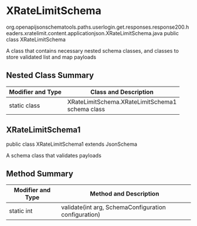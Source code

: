 # XRateLimitSchema
org.openapijsonschematools.paths.userlogin.get.responses.response200.headers.xratelimit.content.applicationjson.XRateLimitSchema.java
public class XRateLimitSchema

A class that contains necessary nested schema classes, and classes to store validated list and map payloads

## Nested Class Summary
| Modifier and Type | Class and Description |
| ----------------- | ---------------------- |
| static class | XRateLimitSchema.XRateLimitSchema1<br> schema class |

## XRateLimitSchema1
public class XRateLimitSchema1
extends JsonSchema

A schema class that validates payloads

## Method Summary
| Modifier and Type | Method and Description |
| ----------------- | ---------------------- |
| static int | validate(int arg, SchemaConfiguration configuration) |
